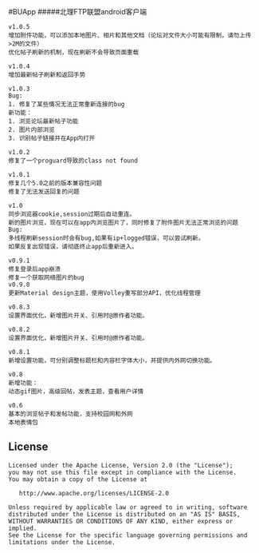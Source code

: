 #BUApp
#####北理FTP联盟android客户端

```
v1.0.5
增加附件功能，可以添加本地图片、相片和其他文档（论坛对文件大小可能有限制，请勿上传>2M的文件）
优化帖子刷新的机制，现在刷新不会导致页面重载

v1.0.4
增加最新帖子刷新和返回手势

v1.0.3
Bug:
1. 修复了某些情况无法正常重新连接的bug
新功能：
1. 浏览论坛最新帖子功能
2. 图片内部浏览
3. 识别帖子链接并在App内打开

v1.0.2
修复了一个proguard导致的class not found

v1.0.1
修复几个5.0之前的版本兼容性问题
修复了无法发送回复的问题

v1.0
同步浏览器cookie,session过期后自动重连。
新的图片浏览，现在可以在app内浏览图片了，同时修复了附件图片无法正常浏览的问题
Bug:
多线程刷新session时会有bug,如果有ip+logged错误，可以尝试刷新。
如果反复出现错误，请彻底终止app后重新进入。

v0.9.1
修复登录后app崩溃
修复一个获取网络图片的bug
v0.9.0
更新Material design主题，使用Volley重写部分API，优化线程管理

v0.8.3
设置界面优化，新增图片开关、引用时@原作者功能。

v0.8.2
设置界面优化，新增图片开关、引用时@原作者功能。

v0.8.1
新增设置功能，可分别调整标题栏和内容栏字体大小，并提供内外网切换功能。

v0.8
新增功能：
动态gif图片，高级回帖，发表主题，查看用户详情

v0.6
基本的浏览帖子和发帖功能，支持校园网和外网
本地表情包
```




License
-------

    Licensed under the Apache License, Version 2.0 (the "License");
    you may not use this file except in compliance with the License.
    You may obtain a copy of the License at

       http://www.apache.org/licenses/LICENSE-2.0

    Unless required by applicable law or agreed to in writing, software
    distributed under the License is distributed on an "AS IS" BASIS,
    WITHOUT WARRANTIES OR CONDITIONS OF ANY KIND, either express or implied.
    See the License for the specific language governing permissions and
    limitations under the License.
